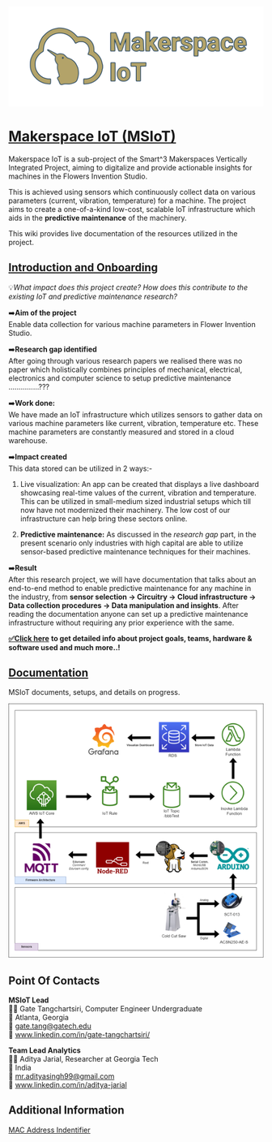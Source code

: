![Makerspace Iot Logo](images/new11.png)

# [Makerspace IoT (MSIoT)](https://github.com/GeorgiaTech-DDI/makerspace_iot/wiki)

Makerspace IoT is a sub-project of the Smart^3 Makerspaces Vertically Integrated Project, aiming to digitalize and provide actionable insights for machines in the Flowers Invention Studio.

This is achieved using sensors which continuously collect data on various parameters (current, vibration, temperature) for a machine. The project aims to create a one-of-a-kind low-cost, scalable IoT infrastructure which aids in the **predictive maintenance** of the machinery.

This wiki provides live documentation of the resources utilized in the project.

## [Introduction and Onboarding](https://github.com/GeorgiaTech-DDI/makerspace_iot/wiki/Introduction-&-Onboarding-for-MSIoT)
💡*What impact does this project create? How does this contribute to the existing IoT and predictive maintenance research?*

➡️**Aim of the project** <br /> Enable data collection for various machine parameters in Flower Invention Studio.

➡️**Research gap identified** <br /> After going through various research papers we realised there was no paper which holistically combines principles of mechanical, electrical, electronics and computer science to setup predictive maintenance ...............???

➡️**Work done:** <br /> We have made an IoT infrastructure which utilizes sensors to gather data on various machine parameters like current, vibration, temperature etc. These machine parameters are constantly measured and stored in a cloud warehouse. 

➡️**Impact created** <br />
This data stored can be utilized in 2 ways:-
1. Live visualization: An app can be created that displays a live dashboard showcasing real-time values of the current, vibration and temperature. This can be utilized in small-medium sized industrial setups which till now have not modernized their machinery. The low cost of our infrastructure can help bring these sectors online.

2. **Predictive maintenance:** As discussed in the *research gap* part, in the present scenario only industries with high capital are able to utilize sensor-based predictive maintenance techniques for their machines.

➡️**Result** <br />
After this research project, we will have documentation that talks about an end-to-end method to enable predictive maintenance for any machine in the industry, from **sensor selection -> Circuitry -> Cloud infrastructure -> Data collection procedures -> Data manipulation and insights**. After reading the documentation anyone can set up a predictive maintenance infrastructure without requiring any prior experience with the same. 

[**✅Click here**](https://github.com/GeorgiaTech-DDI/makerspace_iot/wiki/Introduction-&-Onboarding-for-MSIoT) **to get detailed info about project goals, teams, hardware & software used and much more..!**

## [Documentation](https://github.com/GeorgiaTech-DDI/makerspace_iot/wiki)

MSIoT documents, setups, and details on progress.

![Data Flow for MSIoT](images/IoT-Data-Flowchart.png)


## Point Of Contacts 

**MSIoT Lead** <br />
👨‍💻 Gate Tangchartsiri, Computer Engineer Undergraduate <br />
📍 Atlanta, Georgia <br />
📧 gate.tang@gatech.edu <br />
🔗 www.linkedin.com/in/gate-tangchartsiri/ <br />

**Team Lead Analytics** <br />
👨‍💻 Aditya Jarial, Researcher at Georgia Tech <br />
📍 India <br />
📧 mr.adityasingh99@gmail.com <br />
🔗 www.linkedin.com/in/aditya-jarial <br />


## Additional Information
[MAC Address Indentifier](https://randomnerdtutorials.com/get-change-esp32-esp8266-mac-address-arduino/)
